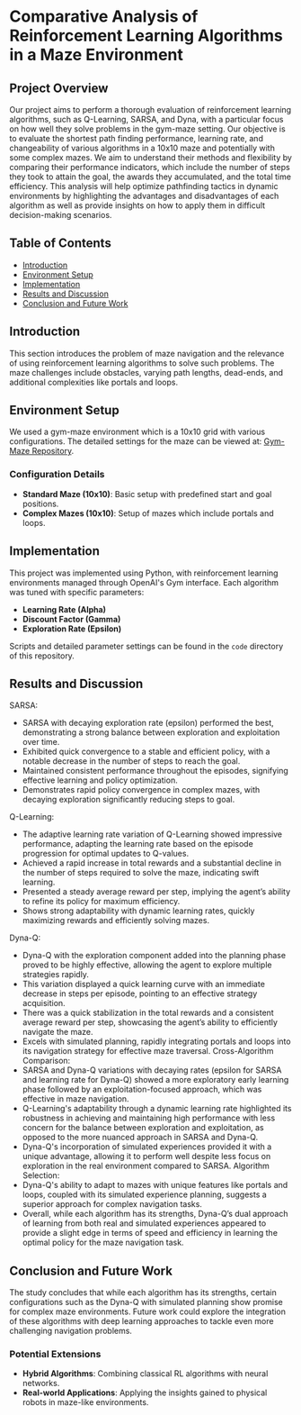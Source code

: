 # Comparative Analysis of Reinforcement Learning Algorithms in a Maze Environment

## Project Overview
Our project aims to perform a thorough evaluation of reinforcement learning algorithms, such as Q-Learning, SARSA, and Dyna, with a particular focus on how well they solve problems in the gym-maze setting. Our objective is to evaluate the shortest path finding performance, learning rate, and changeability of various algorithms in a 10x10 maze and potentially with some complex mazes. We aim to understand their methods and flexibility by comparing their performance indicators, which include the number of steps they took to attain the goal, the awards they accumulated, and the total time efficiency. 
This analysis will help optimize pathfinding tactics in dynamic environments by highlighting the advantages and disadvantages of each algorithm as well as provide insights on how to apply them in difficult decision-making scenarios.

## Table of Contents
- [Introduction](#introduction)
- [Environment Setup](#environment-setup)
- [Implementation](#implementation)
- [Results and Discussion](#results-and-discussion)
- [Conclusion and Future Work](#conclusion-and-future-work)

## Introduction
This section introduces the problem of maze navigation and the relevance of using reinforcement learning algorithms to solve such problems. The maze challenges include obstacles, varying path lengths, dead-ends, and additional complexities like portals and loops.

## Environment Setup
We used a gym-maze environment which is a 10x10 grid with various configurations. The detailed settings for the maze can be viewed at: [Gym-Maze Repository](https://github.com/MattChanTK/gym-maze).

### Configuration Details
- **Standard Maze (10x10)**: Basic setup with predefined start and goal positions.
- **Complex Mazes (10x10)**: Setup of mazes which include portals and loops. 

## Implementation
This project was implemented using Python, with reinforcement learning environments managed through OpenAI's Gym interface. Each algorithm was tuned with specific parameters:
- **Learning Rate (Alpha)**
- **Discount Factor (Gamma)**
- **Exploration Rate (Epsilon)**

Scripts and detailed parameter settings can be found in the `code` directory of this repository.

## Results and Discussion
SARSA:
-	SARSA with decaying exploration rate (epsilon) performed the best, demonstrating a strong balance between exploration and exploitation over time.
-	Exhibited quick convergence to a stable and efficient policy, with a notable decrease in the number of steps to reach the goal.
-	Maintained consistent performance throughout the episodes, signifying effective learning and policy optimization.
-	Demonstrates rapid policy convergence in complex mazes, with decaying exploration significantly reducing steps to goal.

Q-Learning:
-	The adaptive learning rate variation of Q-Learning showed impressive performance, adapting the learning rate based on the episode progression for optimal updates to Q-values.
-	Achieved a rapid increase in total rewards and a substantial decline in the number of steps required to solve the maze, indicating swift learning.
-	Presented a steady average reward per step, implying the agent’s ability to refine its policy for maximum efficiency.
-	Shows strong adaptability with dynamic learning rates, quickly maximizing rewards and efficiently solving mazes.

Dyna-Q:
-	Dyna-Q with the exploration component added into the planning phase proved to be highly effective, allowing the agent to explore multiple strategies rapidly.
-	This variation displayed a quick learning curve with an immediate decrease in steps per episode, pointing to an effective strategy acquisition.
-	There was a quick stabilization in the total rewards and a consistent average reward per step, showcasing the agent’s ability to efficiently navigate the maze.
-	Excels with simulated planning, rapidly integrating portals and loops into its navigation strategy for effective maze traversal.
Cross-Algorithm Comparison:
-	SARSA and Dyna-Q variations with decaying rates (epsilon for SARSA and learning rate for Dyna-Q) showed a more exploratory early learning phase followed by an exploitation-focused approach, which was effective in maze navigation.
-	Q-Learning's adaptability through a dynamic learning rate highlighted its robustness in achieving and maintaining high performance with less concern for the balance between exploration and exploitation, as opposed to the more nuanced approach in SARSA and Dyna-Q.
-	Dyna-Q's incorporation of simulated experiences provided it with a unique advantage, allowing it to perform well despite less focus on exploration in the real environment compared to SARSA.
Algorithm Selection:
-	Dyna-Q's ability to adapt to mazes with unique features like portals and loops, coupled with its simulated experience planning, suggests a superior approach for complex navigation tasks.
-	Overall, while each algorithm has its strengths, Dyna-Q’s dual approach of learning from both real and simulated experiences appeared to provide a slight edge in terms of speed and efficiency in learning the optimal policy for the maze navigation task.


## Conclusion and Future Work
The study concludes that while each algorithm has its strengths, certain configurations such as the Dyna-Q with simulated planning show promise for complex maze environments. Future work could explore the integration of these algorithms with deep learning approaches to tackle even more challenging navigation problems.

### Potential Extensions
- **Hybrid Algorithms**: Combining classical RL algorithms with neural networks.
- **Real-world Applications**: Applying the insights gained to physical robots in maze-like environments.